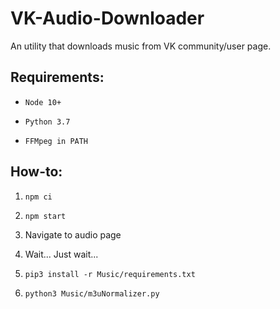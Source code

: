 # VK-Audio-Downloader

An utility that downloads music from VK community/user page.

## Requirements:

- `Node 10+`

- `Python 3.7`

- `FFMpeg in PATH`

## How-to:

1. `npm ci`

2. `npm start`

3. Navigate to audio page

4. Wait... Just wait...

5. `pip3 install -r Music/requirements.txt`

6. `python3 Music/m3uNormalizer.py`
